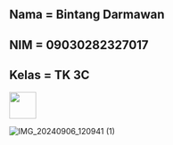 ## Nama  = Bintang Darmawan
## NIM   = 09030282327017
## Kelas = TK 3C


<img src="https://github.com/user-attachments/assets/5f9e1119-2da8-4b27-b082-013a311cbc5c" width="48" height="48">




![IMG_20240906_120941 (1)](https://github.com/user-attachments/assets/131c7db4-516e-4e6c-b508-1c6afd0ddf07)
